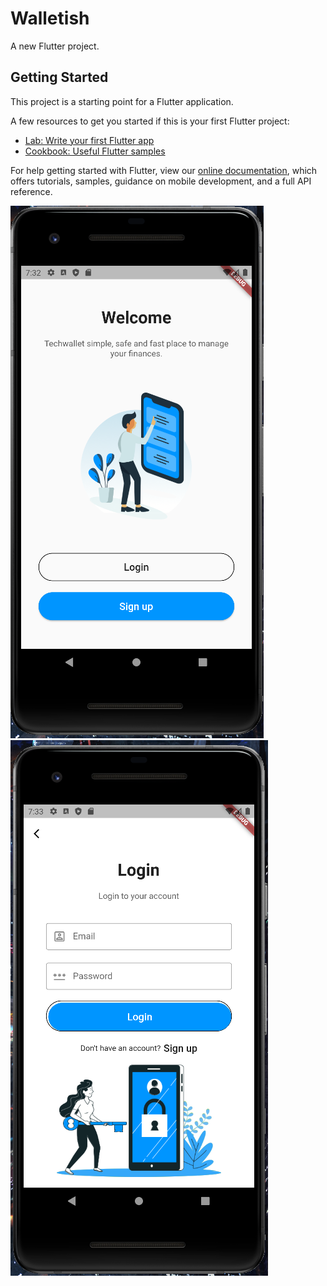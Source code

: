 # Walletish

A new Flutter project.

## Getting Started

This project is a starting point for a Flutter application.

A few resources to get you started if this is your first Flutter project:

- [Lab: Write your first Flutter app](https://flutter.dev/docs/get-started/codelab)
- [Cookbook: Useful Flutter samples](https://flutter.dev/docs/cookbook)

For help getting started with Flutter, view our
[online documentation](https://flutter.dev/docs), which offers tutorials,
samples, guidance on mobile development, and a full API reference.


![image](https://github.com/ismailvc1111/TFG/blob/master/s1.png)
![image](https://github.com/ismailvc1111/TFG/blob/master/s2.png)
